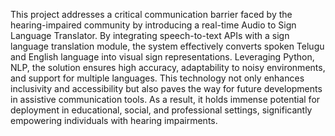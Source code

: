 This project addresses a critical communication barrier faced by the hearing-impaired community by introducing a real-time Audio to Sign Language Translator. By integrating speech-to-text APIs with a sign language translation module, the system effectively converts spoken Telugu and English language into visual sign representations. Leveraging Python, NLP, the solution ensures high accuracy, adaptability to noisy environments, and support for multiple languages. This technology not only enhances inclusivity and accessibility but also paves the way for future developments in assistive communication tools. As a result, it holds immense potential for deployment in educational, social, and professional settings, significantly empowering individuals with hearing impairments.

